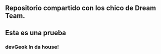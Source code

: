 ## Repositorio compartido con los chico de Dream Team.

## Esta es una prueba

### devGeok In da house!
